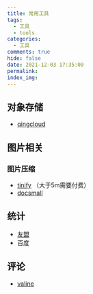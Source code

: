 ```yaml
---
title: 常用工具
tags:
  - 工具
  - tools
categories:
  - 工具
comments: true
hide: false
date: 2021-12-03 17:35:09
permalink:
index_img:
---
```


## 对象存储

- [qingcloud](https://www.qingcloud.com/)

## 图片相关

### 图片压缩

- [tinify](https://tinify.cn/) （大于5m需要付费）
- [docsmall](https://docsmall.com/image-compress)

## 统计

- [友盟](https://web.umeng.com/main.php?c=site&a=show)
- 百度

## 评论

- [valine](https://valine.js.org/)
